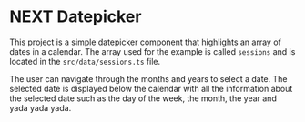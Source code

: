 # NEXT Datepicker

This project is a simple datepicker component that highlights an array of dates in a calendar.
The array used for the example is called `sessions` and is located in the `src/data/sessions.ts` file.

The user can navigate through the months and years to select a date. 
The selected date is displayed below the calendar with all the information about the selected date such as the day of the week, the month, the year and yada yada yada.


